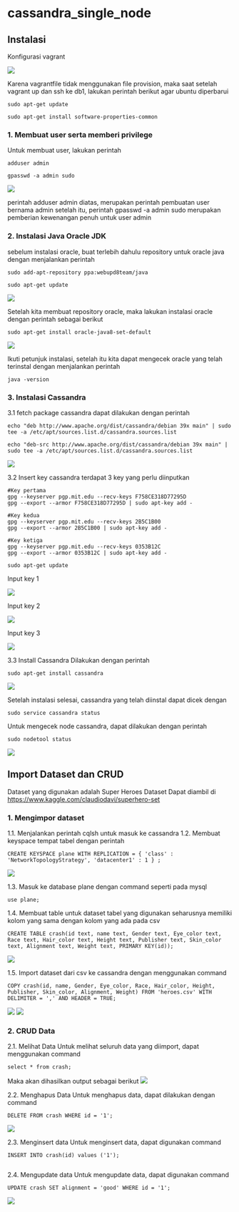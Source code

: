 # cassandra_single_node

## Instalasi

Konfigurasi vagrant

<img src="https://github.com/TommyHalim/cassandra_single_node/blob/master/SS/vagrantfile.JPG">

Karena vagrantfile tidak menggunakan file provision, maka saat setelah vagrant up dan ssh ke db1, lakukan perintah berikut agar ubuntu diperbarui
```
sudo apt-get update

sudo apt-get install software-properties-common
```

### 1. Membuat user serta memberi privilege

Untuk membuat user, lakukan perintah
```
adduser admin
 
gpasswd -a admin sudo
```
<img src="https://github.com/TommyHalim/cassandra_single_node/blob/master/SS/add%20user.JPG"><br>

perintah adduser admin diatas, merupakan perintah pembuatan user bernama admin setelah itu, perintah gpasswd -a admin sudo merupakan pemberian kewenangan penuh untuk user admin

### 2. Instalasi Java Oracle JDK

sebelum instalasi oracle, buat terlebih dahulu repository untuk oracle java dengan menjalankan perintah
```
sudo add-apt-repository ppa:webupd8team/java

sudo apt-get update
```

<img src="https://github.com/TommyHalim/cassandra_single_node/blob/master/SS/install%20oracle.JPG">

Setelah kita membuat repository oracle, maka lakukan instalasi oracle dengan perintah sebagai berikut
```
sudo apt-get install oracle-java8-set-default
```
<img src="https://github.com/TommyHalim/cassandra_single_node/blob/master/SS/install%20oracle%202.JPG">

Ikuti petunjuk instalasi, setelah itu kita dapat mengecek oracle yang telah terinstal dengan menjalankan perintah
```
java -version
```

### 3. Instalasi Cassandra

3.1 fetch package cassandra
dapat dilakukan dengan perintah
```
echo "deb http://www.apache.org/dist/cassandra/debian 39x main" | sudo tee -a /etc/apt/sources.list.d/cassandra.sources.list

echo "deb-src http://www.apache.org/dist/cassandra/debian 39x main" | sudo tee -a /etc/apt/sources.list.d/cassandra.sources.list
```

<img src="https://github.com/TommyHalim/cassandra_single_node/blob/master/SS/package.JPG">

3.2 Insert key cassandra
terdapat 3 key yang perlu diinputkan
```
#Key pertama
gpg --keyserver pgp.mit.edu --recv-keys F758CE318D77295D
gpg --export --armor F758CE318D77295D | sudo apt-key add -

#Key kedua
gpg --keyserver pgp.mit.edu --recv-keys 2B5C1B00
gpg --export --armor 2B5C1B00 | sudo apt-key add -

#Key ketiga
gpg --keyserver pgp.mit.edu --recv-keys 0353B12C
gpg --export --armor 0353B12C | sudo apt-key add -

sudo apt-get update
```
Input key 1

<img src="https://github.com/TommyHalim/cassandra_single_node/blob/master/SS/insert%20key%201.JPG">

Input key 2

<img src="https://github.com/TommyHalim/cassandra_single_node/blob/master/SS/Insert%20key%202.JPG">

Input key 3

<img src="https://github.com/TommyHalim/cassandra_single_node/blob/master/SS/Insert%20key%203.JPG">

3.3 Install Cassandra
Dilakukan dengan perintah
```
sudo apt-get install cassandra
```

<img src="https://github.com/TommyHalim/cassandra_single_node/blob/master/SS/install%20cassandra.JPG">

Setelah instalasi selesai, cassandra yang telah diinstal dapat dicek dengan
```
sudo service cassandra status
```
Untuk mengecek node cassandra, dapat dilakukan dengan perintah
```
sudo nodetool status
```

<img src="https://github.com/TommyHalim/cassandra_single_node/blob/master/SS/cek%20status%20cassandra.JPG">

## Import Dataset dan CRUD

Dataset yang digunakan adalah Super Heroes Dataset
Dapat diambil di https://www.kaggle.com/claudiodavi/superhero-set


### 1. Mengimpor dataset

1.1. Menjalankan perintah cqlsh untuk masuk ke cassandra
1.2. Membuat keyspace tempat tabel dengan perintah
```
CREATE KEYSPACE plane WITH REPLICATION = { 'class' : 'NetworkTopologyStrategy', 'datacenter1' : 1 } ;
```
![](https://github.com/TommyHalim/cassandra_single_node/blob/master/SS/create_keyspace.JPG)

1.3. Masuk ke database plane dengan command seperti pada mysql
```
use plane;
```
1.4. Membuat table untuk dataset
tabel yang digunakan seharusnya memiliki kolom yang sama dengan kolom yang ada pada csv
```
CREATE TABLE crash(id text, name text, Gender text, Eye_color text, Race text, Hair_color text, Height text, Publisher text, Skin_color text, Alignment text, Weight text, PRIMARY KEY(id));
```
![](https://github.com/TommyHalim/cassandra_single_node/blob/master/SS/create_table.JPG)

1.5. Import dataset dari csv ke cassandra dengan menggunakan command
```
COPY crash(id, name, Gender, Eye_color, Race, Hair_color, Height, Publisher, Skin_color, Alignment, Weight) FROM 'heroes.csv' WITH DELIMITER = ',' AND HEADER = TRUE;
```
![](https://github.com/TommyHalim/cassandra_single_node/blob/master/SS/import.JPG)
![](https://github.com/TommyHalim/cassandra_single_node/blob/master/SS/import2.JPG)


### 2. CRUD Data

2.1. Melihat Data
Untuk melihat seluruh data yang diimport, dapat menggunakan command
```
select * from crash;
```
Maka akan dihasilkan output sebagai berikut
![](https://github.com/TommyHalim/cassandra_single_node/blob/master/SS/read.JPG)

2.2. Menghapus Data
Untuk menghapus data, dapat dilakukan dengan command
```
DELETE FROM crash WHERE id = '1';
```
![](https://github.com/TommyHalim/cassandra_single_node/blob/master/SS/delete.JPG)

2.3. Menginsert data
Untuk menginsert data, dapat digunakan command
```
INSERT INTO crash(id) values ('1');
```
![]()

2.4. Mengupdate data
Untuk mengupdate data, dapat digunakan command
```
UPDATE crash SET alignment = 'good' WHERE id = '1';
```
![](https://github.com/TommyHalim/cassandra_single_node/blob/master/SS/update.JPG)
